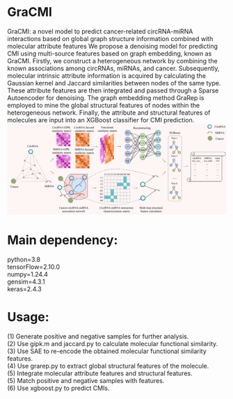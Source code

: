 # GraCMI  

GraCMI: a novel model to predict cancer-related circRNA-miRNA interactions based on global graph structure information combined with molecular attribute features
We propose a denoising model for predicting CMI using multi-source features based on graph embedding, known as GraCMI. Firstly, we construct a heterogeneous network by combining the known associations among circRNAs, miRNAs, and cancer. Subsequently, molecular intrinsic attribute information is acquired by calculating the Gaussian kernel and Jaccard similarities between nodes of the same type. These attribute features are then integrated and passed through a Sparse Autoencoder for denoising. The graph embedding method GraRep is employed to mine the global structural features of nodes within the heterogeneous network. Finally, the attribute and structural features of molecules are input into an XGBoost classifier for CMI prediction.
![image](GraCMI.png)

# Main dependency:  
python=3.8  
tensorFlow=2.10.0  
numpy=1.24.4  
gensim=4.3.1  
keras=2.4.3  

# Usage:  
(1) Generate positive and negative samples for further analysis.  
(2) Use gipk.m and jaccard.py to calculate molecular functional similarity.  
(3) Use SAE to re-encode the obtained molecular functional similarity features.  
(4) Use grarep.py to extract global structural features of the molecule.  
(5) Integrate molecular attribute features and structural features.  
(5) Match positive and negative samples with features.  
(6) Use xgboost.py to predict CMIs.  
